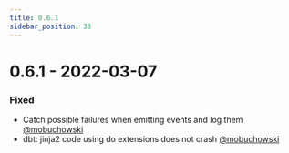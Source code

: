 ```yaml
---
title: 0.6.1
sidebar_position: 33
---
```


# 0.6.1 - 2022-03-07

### Fixed
* Catch possible failures when emitting events and log them [@mobuchowski](https://github.com/mobuchowski)
* dbt: jinja2 code using do extensions does not crash [@mobuchowski](https://github.com/mobuchowski)